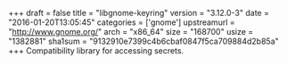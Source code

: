 +++
draft = false
title = "libgnome-keyring"
version = "3.12.0-3"
date = "2016-01-20T13:05:45"
categories = ['gnome']
upstreamurl = "http://www.gnome.org/"
arch = "x86_64"
size = "168700"
usize = "1382881"
sha1sum = "9132910e7399c4b6cbaf0847f5ca709884d2b85a"
+++
Compatibility library for accessing secrets.